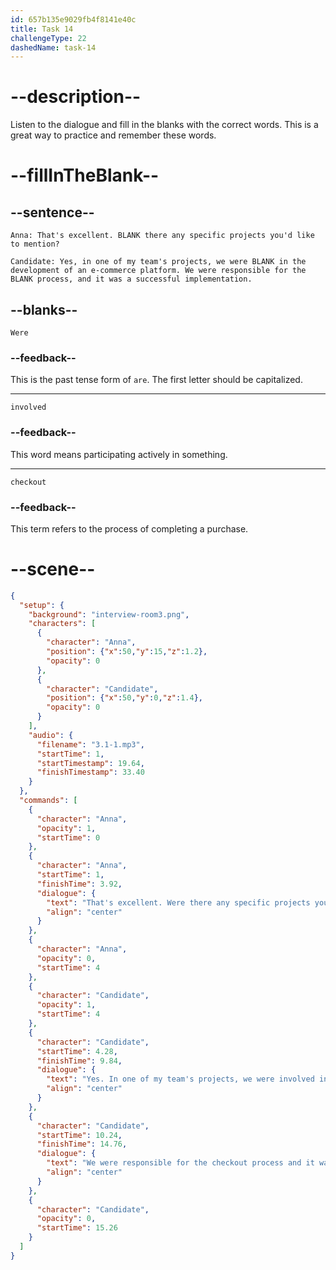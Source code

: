 ```yaml
---
id: 657b135e9029fb4f8141e40c
title: Task 14
challengeType: 22
dashedName: task-14
---
```


<!-- (Audio) Anna: That's excellent. Were there any specific projects you'd like to mention?
Candidate: Yes, in one of my team's projects, we were involved in the development of an e-commerce platform. We were responsible for the checkout process, and it was a successful implementation. -->

# --description--

Listen to the dialogue and fill in the blanks with the correct words. This is a great way to practice and remember these words.

# --fillInTheBlank--

## --sentence--

`Anna: That's excellent. BLANK there any specific projects you'd like to mention?`

`Candidate: Yes, in one of my team's projects, we were BLANK in the development of an e-commerce platform. We were responsible for the BLANK process, and it was a successful implementation.`

## --blanks--

`Were`

### --feedback--

This is the past tense form of `are`. The first letter should be capitalized.

---

`involved`

### --feedback--

This word means participating actively in something.

---

`checkout`

### --feedback--

This term refers to the process of completing a purchase.

# --scene--

```json
{
  "setup": {
    "background": "interview-room3.png",
    "characters": [
      {
        "character": "Anna",
        "position": {"x":50,"y":15,"z":1.2},
        "opacity": 0
      },
      {
        "character": "Candidate",
        "position": {"x":50,"y":0,"z":1.4},
        "opacity": 0
      }
    ],
    "audio": {
      "filename": "3.1-1.mp3",
      "startTime": 1,
      "startTimestamp": 19.64,
      "finishTimestamp": 33.40
    }
  },
  "commands": [
    {
      "character": "Anna",
      "opacity": 1,
      "startTime": 0
    },
    {
      "character": "Anna",
      "startTime": 1,
      "finishTime": 3.92,
      "dialogue": {
        "text": "That's excellent. Were there any specific projects you'd like to mention?",
        "align": "center"
      }
    },
    {
      "character": "Anna",
      "opacity": 0,
      "startTime": 4
    },
    {
      "character": "Candidate",
      "opacity": 1,
      "startTime": 4
    },
    {
      "character": "Candidate",
      "startTime": 4.28,
      "finishTime": 9.84,
      "dialogue": {
        "text": "Yes. In one of my team's projects, we were involved in the development of an ecommerce platform.",
        "align": "center"
      }
    },
    {
      "character": "Candidate",
      "startTime": 10.24,
      "finishTime": 14.76,
      "dialogue": {
        "text": "We were responsible for the checkout process and it was a successful implementation.",
        "align": "center"
      }
    },
    {
      "character": "Candidate",
      "opacity": 0,
      "startTime": 15.26
    }
  ]
}
```
